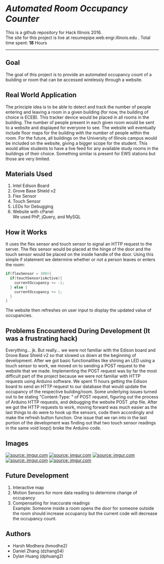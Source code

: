 # *Automated Room Occupancy Counter*

This is a github repository for Hack Illinois 2016. <br>
The site for this project is live at <a> resumepipe.web.engr.illinois.edu </a>.
Total time spent: **18** Hours
_____________________________________________

## **Goal**
  The goal of this project is to provide an automated occupancy count of a building or room that can be accessed wirelessly through a website.

## **Real World Application**
  The principle idea is to be able to detect and track the number of people entering and leaving a room in a given building (for now, the building of choice is ECEB). This tracker device would be placed in all rooms in the building. The number of people present in each given room would be sent to a website and displayed for everyone to see. The website will eventually include floor maps for the building with the number of people within the room. For the future, all buildings on the University of Illinois campus would be included on the website, giving a bigger scope for the student. This would allow students to have a live feed for any available study rooms in the buildings of their choice. Something similar is present for EWS stations but those are very limited.

## **Materials Used**
<ol>
  <li> Intel Edison Board </li>
  <li> Grove Base Shield v2 </li>
  <li> Flex Sensor </li>
  <li> Touch Sensor </li>
  <li> LEDs for Debugging </li>
  <li> Website with cPanel </li>
  We used PhP, jQuery, and MySQL
</ol>

## **How it Works**
  It uses the flex sensor and touch sensor to signal an HTTP request to the server. The flex sensor would be placed at the hinge of the door and the touch sensor would be placed on the inside handle of the door. Using this simple if statement we determine whether or not a person leaves or enters the room:
  ``` C
  if(flexSensor > 300){
    if(touchSensorisActive){
      currentOccupancy += -1;
    } else {
      currentOccupancy += 1;
    }
  }
  ```
  The website then refreshes on user input to display the updated value of occupancies.

## **Problems Encountered During Development (It was a frustrating hack)**
  Everything... jk. But really... we were not familiar with the Edison board and Grove Base Shield v2 so that slowed us down at the beginning of development. After we got basic functionalities like shining an LED using a touch sensor to work, we moved on to sending a POST request to the website that we made. Implementing the POST request was by far the most difficult part of the project because we were not familiar with HTTP requests using Arduino software. We spent 11 hours getting the Edison board to send an HTTP request to our database that would update the occupancy of the respective building/room. Some underlying issues turned out to be stating "Content-Type: " of POST request, figuring out the process of Arduino HTTP requests, and debugging the website POST .php file. After we got the HTTP requests to work, moving forward was much easier as the last things to do were to hook up the sensors, code them accordingly and make the refresh button function. One issue that we ran into in the last portion of the development was finding out that two touch sensor readings in the same void loop() broke the Arduino code.

## **Images**
  <a href="http://imgur.com/JDOW1we"><img src="http://i.imgur.com/JDOW1we.jpg" title="source: imgur.com" /></a>
  <a href="http://imgur.com/YgVllPd"><img src="http://i.imgur.com/YgVllPd.jpg" title="source: imgur.com" /></a>
  <a href="http://imgur.com/dCIWA6T"><img src="http://i.imgur.com/dCIWA6T.jpg" title="source: imgur.com" /></a>
  <a href="http://imgur.com/PxmV1sv"><img src="http://i.imgur.com/PxmV1sv.jpg" title="source: imgur.com" /></a>
  <a href="http://imgur.com/jfXnzhs"><img src="http://i.imgur.com/jfXnzhs.gif" title="source: imgur.com" /></a>

## **Future Development**
<ol>
    <li> Interactive map </li>
    <li> Motion Sensors for more data reading to determine change of occupancy </li>
    <li> Compensating for inaccurate readings </li>
    Example: Someone inside a room opens the door for someone outside the room should increase occupancy but the current code will decrease the occupancy count.
</ol>

## **Authors**
<ul>
    <li> Harsh Modhera (hmodhe2) </li>
    <li> Daniel Zhang (dzhang54) </li>
    <li> Dylan Huang (dphuang2) </li>
</ul>
